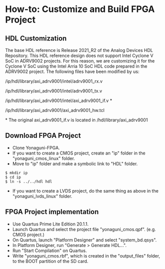 # How-to: Customize and Build FPGA Project

## **HDL Customization**
  The base HDL reference is Release 2021_R2 of the Analog Devices HDL Repository.
  This HDL reference design does not support Intel Cyclone V SoC in ADRV9002 projects.
  For this reason, we are customizing it for the Cyclone V SoC using the Intel Arria 10 SoC HDL code prepared in the ADRV9002 project.
  The following files have been modified by us:
  
  /ip/hdl/library/axi_adrv9001/intel/adrv9001_rx.v
  
  /ip/hdl/library/axi_adrv9001/intel/adrv9001_tx.v
  
  /ip/hdl/library/axi_adrv9001/intel/axi_adrv9001_if.v *
  
  /ip/hdl/library/axi_adrv9001/axi_adrv9001_hw.tcl

\* The original axi_adrv9001_if.v is located in /hdl/library/axi_adrv9001


## **Download FPGA Project**
  - Clone Yonaguni-FPGA.
  - If you want to create a CMOS project, create an "ip" folder in the "yonaguni_cmos_linux" folder.
  - Move to "ip" folder and make a symbolic link to "HDL" folder.
 
  ```SHELL
  $ mkdir ip
  $ cd ip
  $ ln -s ../../hdl hdl
  ```
   - If you want to create a LVDS project, do the same thing as above in the "yonaguni_lvds_linux" folder.


## **FPGA Project implementation**
  - Use Quartus Prime Lite Edition 20.1.1.
  - Launch Quartus and select the project file "yonaguni_cmos.qpf". (e.g. CMOS project.)
  - On Quartus, launch "Platform Designer" and select "system_bd.qsys".
  - In Platform Designer, run "Generate > Generate HDL...".
  - Run "Start Compilation" on Quartus.
  - Write "yonaguni_cmos.rbf", which is created in the "output_files" folder, to the BOOT partition of the SD card.
